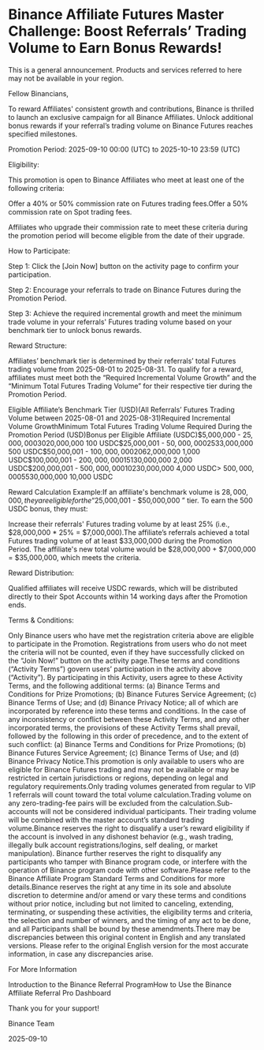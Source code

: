 # Binance Affiliate Futures Master Challenge: Boost Referrals’ Trading Volume to Earn Bonus Rewards!

This is a general announcement. Products and services referred to here may not be available in your region.

Fellow Binancians,

To reward Affiliates' consistent growth and contributions, Binance is thrilled to launch an exclusive campaign for all Binance Affiliates. Unlock additional bonus rewards if your referral’s trading volume on Binance Futures reaches specified milestones.

Promotion Period: 2025-09-10 00:00 (UTC) to 2025-10-10 23:59 (UTC)

Eligibility:

This promotion is open to Binance Affiliates who meet at least one of the following criteria:

Offer a 40% or 50% commission rate on Futures trading fees.Offer a 50% commission rate on Spot trading fees.

Affiliates who upgrade their commission rate to meet these criteria during the promotion period will become eligible from the date of their upgrade.

How to Participate:

Step 1: Click the [Join Now] button on the activity page to confirm your participation.

Step 2: Encourage your referrals to trade on Binance Futures during the Promotion Period.

Step 3: Achieve the required incremental growth and meet the minimum trade volume in your referrals' Futures trading volume based on your benchmark tier to unlock bonus rewards.

Reward Structure:

Affiliates’ benchmark tier is determined by their referrals’ total Futures trading volume from 2025-08-01 to 2025-08-31. To qualify for a reward, affiliates must meet both the “Required Incremental Volume Growth” and the “Minimum Total Futures Trading Volume” for their respective tier during the Promotion Period.

Eligible Affiliate’s Benchmark Tier (USD)(All Referrals’ Futures Trading Volume between 2025-08-01 and 2025-08-31)Required Incremental Volume GrowthMinimum Total Futures Trading Volume Required During the Promotion Period (USD)Bonus per Eligible Affiliate (USDC)$5,000,000 - $25,000,000 30%$20,000,000 100 USDC$25,000,001 - $50,000,000 25%$33,000,000 500 USDC$50,000,001 - $100,000,000 20%$62,000,000 1,000 USDC$100,000,001 - $200,000,000 15%$130,000,000 2,000 USDC$200,000,001 - $500,000,000 10%$230,000,000 4,000 USDC> $500,000,000 5%$530,000,000 10,000 USDC

Reward Calculation Example:If an affiliate's benchmark volume is $28,000,000 , they are eligible for the “$25,000,001 - $50,000,000 ” tier. To earn the 500 USDC bonus, they must:

Increase their referrals' Futures trading volume by at least 25% (i.e., $28,000,000 * 25% = $7,000,000).The affiliate’s referrals achieved a total Futures trading volume of at least $33,000,000 during the Promotion Period. The affiliate's new total volume would be $28,000,000 + $7,000,000 = $35,000,000, which meets the criteria.

Reward Distribution:

Qualified affiliates will receive USDC rewards, which will be distributed directly to their Spot Accounts within 14 working days after the Promotion ends.

Terms & Conditions:

Only Binance users who have met the registration criteria above are eligible to participate in the Promotion. Registrations from users who do not meet the criteria will not be counted, even if they have successfully clicked on the “Join Now!” button on the activity page.These terms and conditions (“Activity Terms”) govern users’ participation in the activity above (“Activity”). By participating in this Activity, users agree to these Activity Terms, and the following additional terms: (a) Binance Terms and Conditions for Prize Promotions; (b) Binance Futures Service Agreement; (c) Binance Terms of Use; and (d) Binance Privacy Notice; all of which are incorporated by reference into these terms and conditions. In the case of any inconsistency or conflict between these Activity Terms, and any other incorporated terms, the provisions of these Activity Terms shall prevail, followed by the  following in this order of precedence, and to the extent of such conflict: (a) Binance Terms and Conditions for Prize Promotions; (b) Binance Futures Service Agreement; (c) Binance Terms of Use; and (d) Binance Privacy Notice.This promotion is only available to users who are eligible for Binance Futures trading and may not be available or may be restricted in certain jurisdictions or regions, depending on legal and regulatory requirements.Only trading volumes generated from regular to VIP 1 referrals will count toward the total volume calculation.Trading volume on any zero-trading-fee pairs will be excluded from the calculation.Sub-accounts will not be considered individual participants. Their trading volume will be combined with the master account’s standard trading volume.Binance reserves the right to disqualify a user’s reward eligibility if the account is involved in any dishonest behavior (e.g., wash trading, illegally bulk account registrations/logins, self dealing, or market manipulation). Binance further reserves the right to disqualify any participants who tamper with Binance program code, or interfere with the operation of Binance program code with other software.Please refer to the Binance Affiliate Program Standard Terms and Conditions for more details.Binance reserves the right at any time in its sole and absolute discretion to determine and/or amend or vary these terms and conditions without prior notice, including but not limited to canceling, extending, terminating, or suspending these activities, the eligibility terms and criteria, the selection and number of winners, and the timing of any act to be done, and all Participants shall be bound by these amendments.There may be discrepancies between this original content in English and any translated versions. Please refer to the original English version for the most accurate information, in case any discrepancies arise.

For More Information

Introduction to the Binance Referral ProgramHow to Use the Binance Affiliate Referral Pro Dashboard

Thank you for your support!

Binance Team

2025-09-10